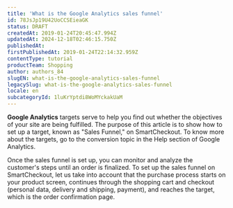 ```yaml
---
title: 'What is the Google Analytics sales funnel'
id: 78JsJp19U42UoCCSEieaGK
status: DRAFT
createdAt: 2019-01-24T20:45:47.994Z
updatedAt: 2024-12-18T02:46:15.750Z
publishedAt: 
firstPublishedAt: 2019-01-24T22:14:32.959Z
contentType: tutorial
productTeam: Shopping
author: authors_84
slugEN: what-is-the-google-analytics-sales-funnel
legacySlug: what-is-the-google-analytics-sales-funnel
locale: en
subcategoryId: 1luKrYptdi8WoMYckakUaM
---
```


**Google Analytics** targets serve to help you find out whether the objectives of your site are being fulfilled. The purpose of this article is to show how to set up a target, known as "Sales Funnel," on SmartCheckout. To know more about the targets, go to the conversion topic in the Help section of Google Analytics. 

Once the sales funnel is set up, you can monitor and analyze the customer's steps until an order is finalized. To set up the sales funnel on SmartCheckout, let us take into account that the purchase process starts on your product screen, continues through the shopping cart and checkout (personal data, delivery and shipping, payment), and reaches the target, which is the order confirmation page. 
